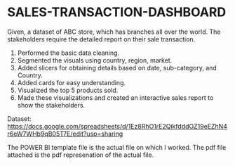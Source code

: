 # SALES-TRANSACTION-DASHBOARD

Given, a dataset of ABC store, which has branches all over the world. The stakeholders require the detailed report on their sale transaction.

1) Performed the basic data cleaning.
2) Segmented the visuals using country, region, market.
3) Added slicers for obtaining details based on date, sub-category, and Country.
4) Added cards for easy understanding.
5) Visualized the top 5 products sold.
7) Made these visualizations and created an interactive sales report to show the stakeholders.

Dataset: https://docs.google.com/spreadsheets/d/1Ez8RhO1rE2QikfdddOZ19eEZhN4r6eW7WHb9qB05T7E/edit?usp=sharing

The POWER BI template file is the actual file on which I worked. The pdf file attached is the pdf represenation of the actual file.
